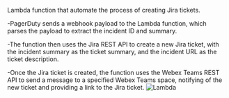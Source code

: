 Lambda function that automate the process of creating Jira tickets.

-PagerDuty sends a webhook payload to the Lambda function, which parses the payload to extract the incident ID and summary.

-The function then uses the Jira REST API to create a new Jira ticket, with the incident summary as the ticket summary, and the incident URL as the ticket description.

-Once the Jira ticket is created, the function uses the Webex Teams REST API to send a message to a specified Webex Teams space, notifying of the new ticket and providing a link to the Jira ticket.
![Lambda](https://user-images.githubusercontent.com/109483154/224041505-8dd943f3-8e70-49de-aeb4-0af5e446b991.jpeg)

